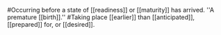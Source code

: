#Occurring before a state of [[readiness]] or [[maturity]] has arrived. ''A premature [[birth]].''
#Taking place [[earlier]] than [[anticipated]], [[prepared]] for, or [[desired]].